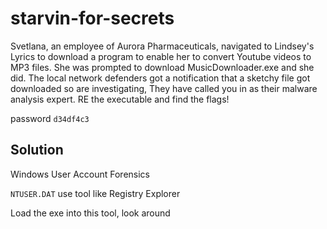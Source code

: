 # starvin-for-secrets

Svetlana, an employee of Aurora Pharmaceuticals, navigated to Lindsey's Lyrics to download a program to enable her to convert 
Youtube videos to MP3 files. She was prompted to download MusicDownloader.exe and she did. 
The local network defenders got a notification that a sketchy file got downloaded so are investigating, 
They have called you in as their malware analysis expert. RE the executable and find the flags!

password `d34df4c3`

## Solution

Windows User Account Forensics

`NTUSER.DAT` use tool like Registry Explorer

Load the exe into this tool, look around
